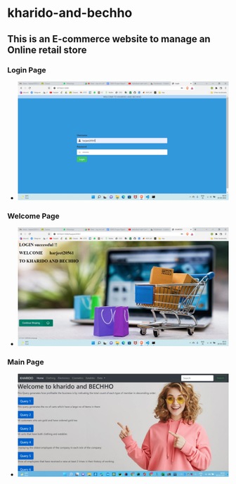 # kharido-and-bechho
## This is an E-commerce website to manage an Online retail store

### Login Page
- ![Login](static/login.png)

### Welcome Page
- ![Welcome](static/welcome.png)

### Main Page
- ![Main-Page](static/main_page.jpeg)
